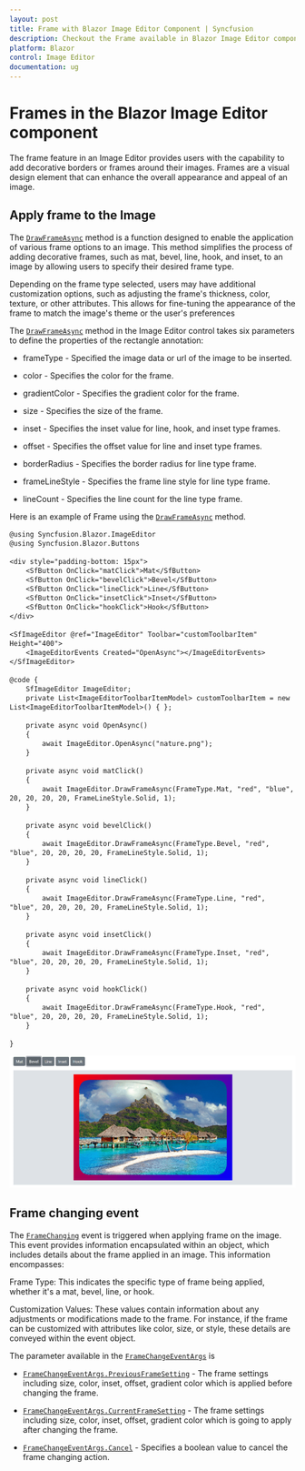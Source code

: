 ```yaml
---
layout: post
title: Frame with Blazor Image Editor Component | Syncfusion
description: Checkout the Frame available in Blazor Image Editor component in Blazor Server App and Blazor WebAssembly App.
platform: Blazor
control: Image Editor
documentation: ug
---
```


# Frames in the Blazor Image Editor component

The frame feature in an Image Editor provides users with the capability to add decorative borders or frames around their images. Frames are a visual design element that can enhance the overall appearance and appeal of an image.

## Apply frame to the Image

The [`DrawFrameAsync`](https://help.syncfusion.com/cr/blazor/Syncfusion.Blazor.ImageEditor.SfImageEditor.html#Syncfusion_Blazor_ImageEditor_SfImageEditor_DrawFrameAsync_Syncfusion_Blazor_ImageEditor_FrameType_System_String_System_String_System_Int32_System_Nullable_System_Int32__System_Nullable_System_Int32__System_Nullable_System_Int32__Syncfusion_Blazor_ImageEditor_FrameLineStyle_System_Nullable_System_Int32__) method is a function designed to enable the application of various frame options to an image. This method simplifies the process of adding decorative frames, such as mat, bevel, line, hook, and inset, to an image by allowing users to specify their desired frame type.

Depending on the frame type selected, users may have additional customization options, such as adjusting the frame's thickness, color, texture, or other attributes. This allows for fine-tuning the appearance of the frame to match the image's theme or the user's preferences

The [`DrawFrameAsync`](https://help.syncfusion.com/cr/blazor/Syncfusion.Blazor.ImageEditor.SfImageEditor.html#Syncfusion_Blazor_ImageEditor_SfImageEditor_DrawFrameAsync_Syncfusion_Blazor_ImageEditor_FrameType_System_String_System_String_System_Int32_System_Nullable_System_Int32__System_Nullable_System_Int32__System_Nullable_System_Int32__Syncfusion_Blazor_ImageEditor_FrameLineStyle_System_Nullable_System_Int32__) method in the Image Editor control takes six parameters to define the properties of the rectangle annotation:

* frameType - Specified the image data or url of the image to be inserted.

* color - Specifies the color for the frame.

* gradientColor - Specifies the gradient color for the frame.

* size - Specifies the size of the frame.

* inset - Specifies the inset value for line, hook, and inset type frames.

* offset - Specifies the offset value for line and inset type frames.

* borderRadius - Specifies the border radius for line type frame.

* frameLineStyle - Specifies the frame line style for line type frame.

* lineCount - Specifies the line count for the line type frame.

Here is an example of Frame using the [`DrawFrameAsync`](https://help.syncfusion.com/cr/blazor/Syncfusion.Blazor.ImageEditor.SfImageEditor.html#Syncfusion_Blazor_ImageEditor_SfImageEditor_DrawFrameAsync_Syncfusion_Blazor_ImageEditor_FrameType_System_String_System_String_System_Int32_System_Nullable_System_Int32__System_Nullable_System_Int32__System_Nullable_System_Int32__Syncfusion_Blazor_ImageEditor_FrameLineStyle_System_Nullable_System_Int32__) method.

```cshtml
@using Syncfusion.Blazor.ImageEditor
@using Syncfusion.Blazor.Buttons

<div style="padding-bottom: 15px">
    <SfButton OnClick="matClick">Mat</SfButton>
    <SfButton OnClick="bevelClick">Bevel</SfButton>
    <SfButton OnClick="lineClick">Line</SfButton>
    <SfButton OnClick="insetClick">Inset</SfButton>
    <SfButton OnClick="hookClick">Hook</SfButton>
</div>

<SfImageEditor @ref="ImageEditor" Toolbar="customToolbarItem" Height="400">
    <ImageEditorEvents Created="OpenAsync"></ImageEditorEvents>
</SfImageEditor>

@code {
    SfImageEditor ImageEditor;
    private List<ImageEditorToolbarItemModel> customToolbarItem = new List<ImageEditorToolbarItemModel>() { };

    private async void OpenAsync()
    {
        await ImageEditor.OpenAsync("nature.png");
    }

    private async void matClick()
    {
        await ImageEditor.DrawFrameAsync(FrameType.Mat, "red", "blue", 20, 20, 20, 20, FrameLineStyle.Solid, 1);
    }

    private async void bevelClick()
    {
        await ImageEditor.DrawFrameAsync(FrameType.Bevel, "red", "blue", 20, 20, 20, 20, FrameLineStyle.Solid, 1);
    }

    private async void lineClick()
    {
        await ImageEditor.DrawFrameAsync(FrameType.Line, "red", "blue", 20, 20, 20, 20, FrameLineStyle.Solid, 1);
    }

    private async void insetClick()
    {
        await ImageEditor.DrawFrameAsync(FrameType.Inset, "red", "blue", 20, 20, 20, 20, FrameLineStyle.Solid, 1);
    }

    private async void hookClick()
    {
        await ImageEditor.DrawFrameAsync(FrameType.Hook, "red", "blue", 20, 20, 20, 20, FrameLineStyle.Solid, 1);
    }

}
```

![Blazor Image Editor with Frame an image](./images/blazor-image-editor-frame.png)

## Frame changing event

The [`FrameChanging`](https://help.syncfusion.com/cr/blazor/Syncfusion.Blazor.ImageEditor.ImageEditorEvents.html#Syncfusion_Blazor_ImageEditor_ImageEditorEvents_FrameChanging) event is triggered when applying frame on the image. This event provides information encapsulated within an object, which includes details about the frame applied in an image. This information encompasses:

Frame Type: This indicates the specific type of frame being applied, whether it's a mat, bevel, line, or hook.

Customization Values: These values contain information about any adjustments or modifications made to the frame. For instance, if the frame can be customized with attributes like color, size, or style, these details are conveyed within the event object.

The parameter available in the [`FrameChangeEventArgs`](https://help.syncfusion.com/cr/blazor/Syncfusion.Blazor.ImageEditor.FrameChangeEventArgs.html) is

* [`FrameChangeEventArgs.PreviousFrameSetting`](https://help.syncfusion.com/cr/blazor/Syncfusion.Blazor.ImageEditor.FrameChangeEventArgs.html#Syncfusion_Blazor_ImageEditor_FrameChangeEventArgs_PreviousFrameSetting) - The frame settings including size, color, inset, offset, gradient color which is applied before changing the frame.

* [`FrameChangeEventArgs.CurrentFrameSetting`](https://help.syncfusion.com/cr/blazor/Syncfusion.Blazor.ImageEditor.FrameChangeEventArgs.html#Syncfusion_Blazor_ImageEditor_FrameChangeEventArgs_CurrentFrameSetting) - The frame settings including size, color, inset, offset, gradient color which is going to apply after changing the frame.

* [`FrameChangeEventArgs.Cancel`](https://help.syncfusion.com/cr/blazor/Syncfusion.Blazor.ImageEditor.FrameChangeEventArgs.html#Syncfusion_Blazor_ImageEditor_FrameChangeEventArgs_Cancel) - Specifies a boolean value to cancel the frame changing action.